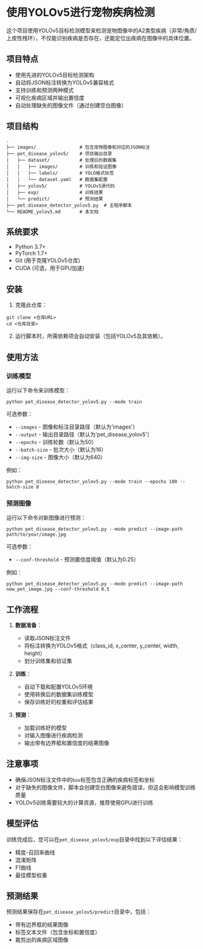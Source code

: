 # 使用YOLOv5进行宠物疾病检测

这个项目使用YOLOv5目标检测模型来检测宠物图像中的A2类型疾病（非常/角质/上皮性残环），不仅能识别疾病是否存在，还能定位出疾病在图像中的具体位置。

## 项目特点

- 使用先进的YOLOv5目标检测架构
- 自动将JSON标注转换为YOLOv5兼容格式
- 支持训练和预测两种模式
- 可视化疾病区域并输出置信度
- 自动处理缺失的图像文件（通过创建空白图像）

## 项目结构

```
.
├── images/                # 包含宠物图像和对应的JSON标注
├── pet_disease_yolov5/    # 项目输出目录
│   ├── dataset/           # 处理后的数据集
│   │   ├── images/        # 训练和验证图像
│   │   ├── labels/        # YOLO格式标签
│   │   └── dataset.yaml   # 数据集配置
│   ├── yolov5/            # YOLOv5源代码
│   ├── exp/               # 训练结果
│   └── predict/           # 预测结果
├── pet_disease_detector_yolov5.py  # 主程序脚本
└── README_yolov5.md       # 本文档
```

## 系统要求

- Python 3.7+
- PyTorch 1.7+
- Git (用于克隆YOLOv5仓库)
- CUDA (可选，用于GPU加速)

## 安装

1. 克隆此仓库：
```
git clone <仓库URL>
cd <仓库目录>
```

2. 运行脚本时，所需依赖项会自动安装（包括YOLOv5及其依赖）。

## 使用方法

### 训练模型

运行以下命令来训练模型：

```
python pet_disease_detector_yolov5.py --mode train
```

可选参数：
- `--images` - 图像和标注目录路径（默认为'images'）
- `--output` - 输出目录路径（默认为'pet_disease_yolov5'）
- `--epochs` - 训练轮数（默认为50）
- `--batch-size` - 批次大小（默认为16）
- `--img-size` - 图像大小（默认为640）

例如：
```
python pet_disease_detector_yolov5.py --mode train --epochs 100 --batch-size 8
```

### 预测图像

运行以下命令对新图像进行预测：

```
python pet_disease_detector_yolov5.py --mode predict --image-path path/to/your/image.jpg
```

可选参数：
- `--conf-threshold` - 预测置信度阈值（默认为0.25）

例如：
```
python pet_disease_detector_yolov5.py --mode predict --image-path new_pet_image.jpg --conf-threshold 0.5
```

## 工作流程

1. **数据准备**：
   - 读取JSON标注文件
   - 将标注转换为YOLOv5格式（class_id, x_center, y_center, width, height）
   - 划分训练集和验证集

2. **训练**：
   - 自动下载和配置YOLOv5环境
   - 使用转换后的数据集训练模型
   - 保存训练好的权重和评估结果

3. **预测**：
   - 加载训练好的模型
   - 对输入图像进行疾病检测
   - 输出带有边界框和置信度的结果图像

## 注意事项

- 确保JSON标注文件中的`box`标签包含正确的疾病标签和坐标
- 对于缺失的图像文件，脚本会创建空白图像来避免错误，但这会影响模型训练质量
- YOLOv5训练需要较大的计算资源，推荐使用GPU进行训练

## 模型评估

训练完成后，您可以在`pet_disease_yolov5/exp`目录中找到以下评估结果：

- 精度-召回率曲线
- 混淆矩阵
- F1曲线
- 最佳模型权重

## 预测结果

预测结果保存在`pet_disease_yolov5/predict`目录中，包括：

- 带有边界框的结果图像
- 标签文本文件（包含坐标和置信度）
- 裁剪出的疾病区域图像 